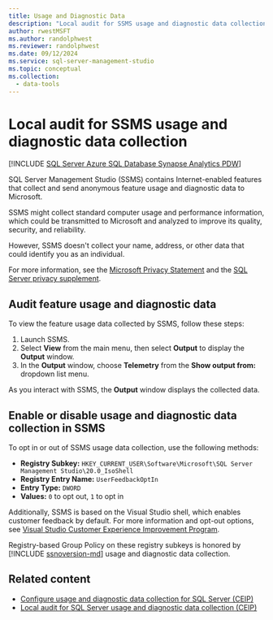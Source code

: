 ```yaml
---
title: Usage and Diagnostic Data
description: "Local audit for SSMS usage and diagnostic data collection"
author: rwestMSFT
ms.author: randolphwest
ms.reviewer: randolphwest
ms.date: 09/12/2024
ms.service: sql-server-management-studio
ms.topic: conceptual
ms.collection:
  - data-tools
---
```


# Local audit for SSMS usage and diagnostic data collection

[!INCLUDE [SQL Server Azure SQL Database Synapse Analytics PDW](includes/applies-to-version/sql-asdb-asdbmi-asa-pdw.md)]

SQL Server Management Studio (SSMS) contains Internet-enabled features that collect and send anonymous feature usage and diagnostic data to Microsoft.

SSMS might collect standard computer usage and performance information, which could be transmitted to Microsoft and analyzed to improve its quality, security, and reliability.

However, SSMS doesn't collect your name, address, or other data that could identify you as an individual.

For more information, see the [Microsoft Privacy Statement](https://privacy.microsoft.com/privacystatement) and the [SQL Server privacy supplement](/sql/sql-server/sql-server-privacy).

## Audit feature usage and diagnostic data

To view the feature usage data collected by SSMS, follow these steps:

1. Launch SSMS.
1. Select **View** from the main menu, then select **Output** to display the **Output** window.
1. In the **Output** window, choose **Telemetry** from the **Show output from:** dropdown list menu.

As you interact with SSMS, the **Output** window displays the collected data.

## Enable or disable usage and diagnostic data collection in SSMS

To opt in or out of SSMS usage data collection, use the following methods:

- **Registry Subkey:** `HKEY_CURRENT_USER\Software\Microsoft\SQL Server Management Studio\20.0_IsoShell`
- **Registry Entry Name:** `UserFeedbackOptIn`
- **Entry Type:** `DWORD`
- **Values:** `0` to opt out, `1` to opt in

Additionally, SSMS is based on the Visual Studio shell, which enables customer feedback by default. For more information and opt-out options, see [Visual Studio Customer Experience Improvement Program](/visualstudio/ide/visual-studio-experience-improvement-program).

Registry-based Group Policy on these registry subkeys is honored by [!INCLUDE [ssnoversion-md](includes/ssnoversion-md.md)] usage and diagnostic data collection.

## Related content

- [Configure usage and diagnostic data collection for SQL Server (CEIP)](/sql/sql-server/usage-and-diagnostic-data-configuration-for-sql-server)
- [Local audit for SQL Server usage and diagnostic data collection (CEIP)](/sql/sql-server/usage-and-diagnostic-data-in-local-audit)
